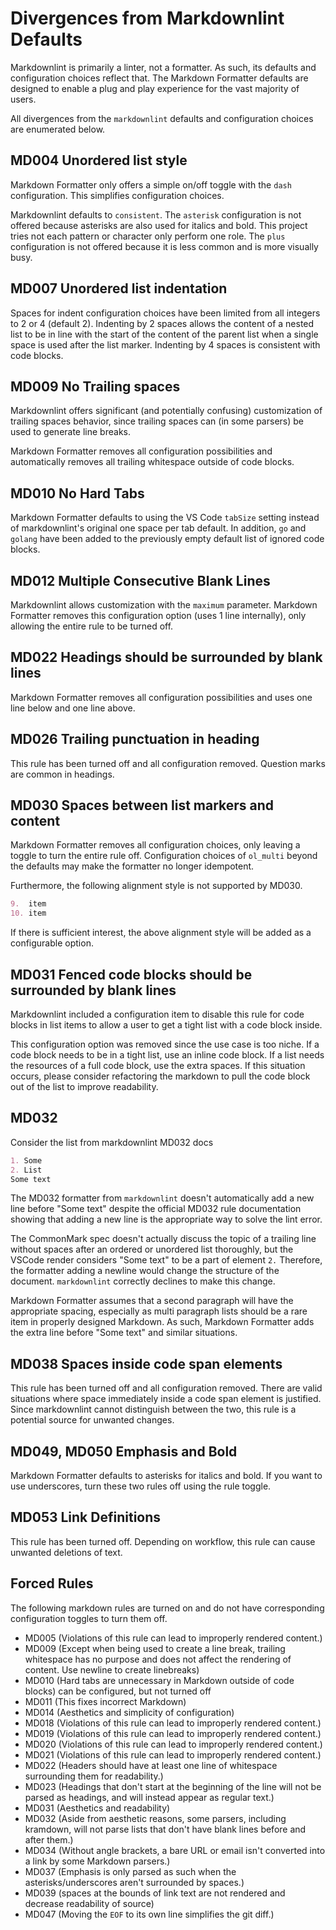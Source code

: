 # Divergences from Markdownlint Defaults

Markdownlint is primarily a linter, not a formatter.  As such, its defaults and configuration choices reflect that.  The Markdown Formatter defaults are designed to enable a plug and play experience for the vast majority of users.

All divergences from the `markdownlint` defaults and configuration choices are enumerated below.

## MD004 Unordered list style

Markdown Formatter only offers a simple on/off toggle with the `dash` configuration.  This simplifies configuration choices.

Markdownlint defaults to `consistent`.  The `asterisk` configuration is not offered because asterisks are also used for italics and bold.  This project tries not each pattern or character only perform one role.  The `plus` configuration is not offered because it is less common and is more visually busy.

## MD007 Unordered list indentation

Spaces for indent configuration choices have been limited from all integers to 2 or 4 (default 2).  Indenting by 2 spaces allows the content of a nested list to be in line with the start of the content of the parent list when a single space is used after the list marker. Indenting by 4 spaces is consistent with code blocks.

## MD009 No Trailing spaces

Markdownlint offers significant (and potentially confusing) customization of trailing spaces behavior, since trailing spaces can (in some parsers) be used to generate line breaks.

Markdown Formatter removes all configuration possibilities and automatically removes all trailing whitespace outside of code blocks.

## MD010 No Hard Tabs

Markdown Formatter defaults to using the VS Code `tabSize` setting instead of markdownlint's original one space per tab default.  In addition, `go` and `golang` have been added to the previously empty default list of ignored code blocks.

## MD012 Multiple Consecutive Blank Lines

Markdownlint allows customization with the `maximum` parameter.  Markdown Formatter removes this configuration option (uses 1 line internally), only allowing the entire rule to be turned off.

## MD022 Headings should be surrounded by blank lines

Markdown Formatter removes all configuration possibilities and uses one line below and one line above.

## MD026 Trailing punctuation in heading

This rule has been turned off and all configuration removed.  Question marks are common in headings.

## MD030 Spaces between list markers and content

Markdown Formatter removes all configuration choices, only leaving a toggle to turn the entire rule off.  Configuration choices of `ol_multi` beyond the defaults may make the formatter no longer idempotent.

Furthermore, the following alignment style is not supported by MD030.

```markdown
9.  item
10. item
```

If there is sufficient interest, the above alignment style will be added as a configurable option.

## MD031 Fenced code blocks should be surrounded by blank lines

Markdownlint included a configuration item to disable this rule for code blocks in list items to allow a user to get a tight list with a code block inside.

This configuration option was removed since the use case is too niche.  If a code block needs to be in a tight list, use an inline code block.  If a list needs the resources of a full code block, use the extra spaces.  If this situation occurs, please consider refactoring the markdown to pull the code block out of the list to improve readability.

## MD032

Consider the list from markdownlint MD032 docs

```markdown
1. Some
2. List
Some text
```

The MD032 formatter from `markdownlint` doesn't automatically add a new line before "Some text" despite the official MD032 rule documentation showing that adding a new line is the appropriate way to solve the lint error.

The CommonMark spec doesn't actually discuss the topic of a trailing line without spaces after an ordered or unordered list thoroughly, but the VSCode render considers "Some text" to be a part of element `2.`  Therefore, the formatter adding a newline would change the structure of the document.  `markdownlint` correctly declines to make this change.

Markdown Formatter assumes that a second paragraph will have the appropriate spacing, especially as multi paragraph lists should be a rare item in properly designed Markdown.  As such, Markdown Formatter adds the extra line before "Some text" and similar situations.

## MD038 Spaces inside code span elements

This rule has been turned off and all configuration removed.  There are valid situations where space immediately inside a code span element is justified.  Since markdownlint cannot distinguish between the two, this rule is a potential source for unwanted changes.

## MD049, MD050 Emphasis and Bold

Markdown Formatter defaults to asterisks for italics and bold.  If you want to use underscores, turn these two rules off using the rule toggle.

## MD053 Link Definitions

This rule has been turned off.  Depending on workflow, this rule can cause unwanted deletions of text.

## Forced Rules

The following markdown rules are turned on and do not have corresponding configuration toggles to turn them off.

- MD005 (Violations of this rule can lead to improperly rendered content.)
- MD009 (Except when being used to create a line break, trailing whitespace has no purpose and does not affect the rendering of content.  Use newline to create linebreaks)
- MD010 (Hard tabs are unnecessary in Markdown outside of code blocks) can be configured, but not turned off
- MD011 (This fixes incorrect Markdown)
- MD014 (Aesthetics and simplicity of configuration)
- MD018 (Violations of this rule can lead to improperly rendered content.)
- MD019 (Violations of this rule can lead to improperly rendered content.)
- MD020 (Violations of this rule can lead to improperly rendered content.)
- MD021 (Violations of this rule can lead to improperly rendered content.)
- MD022 (Headers should have at least one line of whitespace surrounding them for readability.)
- MD023 (Headings that don't start at the beginning of the line will not be parsed as headings, and will instead appear as regular text.)
- MD031 (Aesthetics and readability)
- MD032 (Aside from aesthetic reasons, some parsers, including kramdown, will not parse lists that don't have blank lines before and after them.)
- MD034 (Without angle brackets, a bare URL or email isn't converted into a link by some Markdown parsers.)
- MD037 (Emphasis is only parsed as such when the asterisks/underscores aren't surrounded by spaces.)
- MD039 (spaces at the bounds of link text are not rendered and decrease readability of source)
- MD047 (Moving the `EOF` to its own line simplifies the git diff.)
